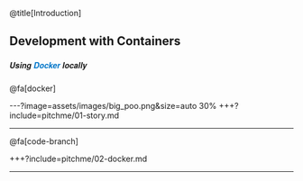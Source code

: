 @title[Introduction]
## Development with Containers
##### <span style="font-family:Helvetica Neue; font-weight:bold">Using <span style="color:#0075c9">Docker</span> locally</span>

@fa[docker] 

---?image=assets/images/big_poo.png&size=auto 30%
+++?include=pitchme/01-story.md

--- 

@fa[code-branch]

+++?include=pitchme/02-docker.md

---